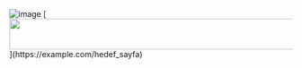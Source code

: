 <img class="w-75" src="https://i.ibb.co/2KbqLG2/Westin-Pay.png" alt="image">
[<img src="https://westinpay.com/img.png" width="543" height="55">](https://example.com/hedef_sayfa)




